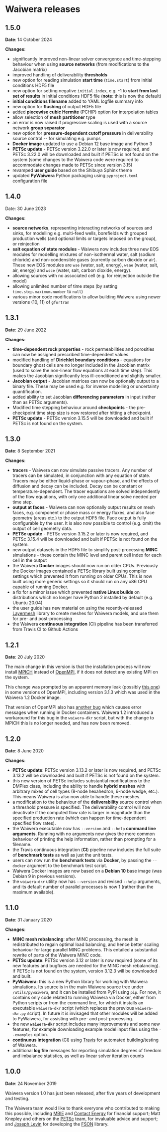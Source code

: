# Waiwera releases

## 1.5.0
**Date**: 14 October 2024

**Changes**:

- significantly improved non-linear solver convergence and
  time-stepping behaviour when using **source networks** (from
  modifications to the Jacobian matrix)
- improved handling of deliverability **thresholds**
- new option for reading simulation **start time** (`time.start`) from
  initial conditions HDF5 file
- new option for setting negative `initial.index`, e.g. -1 to **start
  from last set of results** in initial conditions HDF5 file
  (**note**: this is now the default)
- **initial conditions filename** added to YAML logfile summary info
- new option for **flushing** of output HDF5 file
- added **piecewise cubic Hermite** (PCHIP) option for interpolation
  tables
- allow selection of **mesh partitioner** type
- an error is now raised if progressive scaling is used with a source
  network **group separator**
- new option for **pressure-dependent cutoff pressure** in
  deliverability source control -- for simulating e.g. pumps
- **Docker image** updated to use a Debian 12 base image and Python 3
- **PETSc update** - PETSc version 3.22.0 or later is now required,
  and PETSc 3.22.0 will be downloaded and built if PETSc is not found
  on the system (some changes to the Waiwera code were required to
  accommodate changes made to PETSc since version 3.15)
- revamped **user guide** based on the Shibuya Sphinx theme
- updated **PyWaiwera** Python packaging using `pyproject.toml`
  configuration file

## 1.4.0

Date: 30 June 2023

**Changes**:

- **source networks**, representing interacting networks of sources
  and sinks, for modelling e.g. multi-feed wells, borefields with
  grouped production wells (and optional limits or targets imposed on
  the group), or reinjection
- **salt equation of state modules** - Waiwera now includes three new
  EOS modules for modelling mixtures of non-isothermal water, salt
  (sodium chloride) and non-condensible gases (currently carbon
  dioxide or air). These new EOS modules are `wse` (water, salt,
  energy), `wsae` (water, salt, air, energy) and `wsce` (water, salt,
  carbon dioxide, energy).
- allowing sources with no associated cell (e.g. for reinjection outside
  the model)
- allowing unlimited number of time steps (by setting
  `time.step.maximum.number` to `null`)
- various minor code modifications to allow building Waiwera using
  newer versions (10, 11) of `gfortran`

## 1.3.1

**Date**: 29 June 2022

**Changes**:

- **time-dependent rock properties** - rock permeabilities and
  porosities can now be assigned prescribed time-dependent values.
- modified handling of **Dirichlet boundary conditions** - equations
  for boundary ghost cells are no longer included in the Jacobian
  matrix (used to solve the non-linear flow equations at each time
  step). This makes the Jacobian significantly less ill-conditioned
  and slightly smaller.
- **Jacobian output** - Jacobian matrices can now be optionally output
  to a binary file. These may be used e.g. for inverse modelling or
  uncertainty quantification.
- added ability to set Jacobian **differencing parameters** in input
  (rather than as PETSc arguments).
- Modified time stepping behaviour around **checkpoints** - the
  pre-checkpoint time step size is now restored after hitting a
  checkpoint.
- **PETSc update** - PETSc version 3.15.5 will be downloaded and built
  if PETSc is not found on the system.

## 1.3.0

**Date**: 8 September 2021

**Changes**:

- **tracers** - Waiwera can now simulate passive tracers. Any number
  of tracers can be simulated, in conjunction with any equation of
  state. Tracers may be either liquid-phase or vapour-phase, and the
  effects of diffusion and decay can be included. Decay can be
  constant or temperature-dependent. The tracer equations are solved
  independently of the flow equations, with only one additional linear
  solve needed per time step.
- **output at faces** - Waiwera can now optionally output results on
  mesh faces, e.g. component or phase mass or energy fluxes, and also
  face geometry (areas etc.) to the output HDF5 file. Face output is
  fully configurable by the user. It is also now possible to control
  (e.g. omit) the output of cell geometry data.
- **PETSc update** - PETSc version 3.15.2 or later is now required,
  and PETSc 3.15.4 will be downloaded and built if PETSc is not found
  on the system.
- new output datasets in the HDF5 file to simplify post-processing
  **MINC** simulations - these contain the MINC level and parent cell
  index for each cell in the output
- the Waiwera **Docker** images should now run on older
  CPUs. Previously the Docker images contained a PETSc library built
  using compiler settings which prevented it from running on older
  CPUs. This is now built using more generic settings so it should run
  on any x86 CPU capable of running Docker.
- a fix for a minor issue which prevented **native Linux builds** on
  distributions which no longer have Python 2 installed by default
  (e.g. Ubuntu 20.04)
- the user guide has new material on using the recently-released
  [Layermesh](https://github.com/acroucher/layermesh) library to
  create meshes for Waiwera models, and use them for pre- and
  post-processing
- the Waiwera **continuous integration** (CI) pipeline has been
  transferred from Travis CI to Github Actions

## 1.2.1

**Date**: 20 July 2020

The main change in this version is that the installation process will
now install [MPICH](https://www.mpich.org/) instead of
[OpenMPI](https://www.open-mpi.org/), if it does not detect any
existing MPI on the system.

This change was prompted by an apparent memory leak (possibly [this
one](https://github.com/open-mpi/ompi/issues/4567)) in some versions
of OpenMPI, including version 3.1.3 which was used in the Waiwera 1.2
Docker image.

That version of OpenMPI also has [another
bug](https://github.com/open-mpi/ompi/issues/4948) which causes error
messages when running in Docker containers. Waiwera 1.2 introduced a
workaround for this bug in the `waiwera-dkr` script, but with the
change to MPICH this is no longer needed, and has now been removed.

## 1.2.0

**Date**: 8 June 2020

**Changes**:

- **PETSc update**: PETSc version 3.13.2 or later is now required, and
    PETSc 3.13.2 will be downloaded and built if PETSc is not found on
    the system.
- this new version of PETSc includes substantial modifications to the
    DMPlex class, including the ability to handle **hybrid meshes**
    with arbitrary mixes of cell types (8-node hexahedron, 6-node
    wedge, etc.). This means Waiwera is also now able to handle these
    meshes.
- a modification to the behaviour of the **deliverability** source
  control when a threshold pressure is specified. The deliverability
  control will now deactivate if the computed flow rate is larger in
  magnitude than the specified production rate (which can happen for
  time-dependent specified flow rates).
- the Waiwera executable now has `--version` and `--help` **command
  line arguments**. Running with no arguments now gives the more
  common behaviour of printing the help information, rather than
  prompting for a filename.
- the Travis continuous integration (**CI**) pipeline now includes the
  full suite of **benchmark tests** as well as just the unit tests.
- users can now run the **benchmark tests** via **Docker**, by passing
  the `--docker` argument to the benchmark test script.
- Waiwera Docker images are now based on a **Debian 10** base image
  (was Debian 9 in previous versions).
- the `waiwera-dkr` utility now has `--version` and revised `--help`
  arguments, and its default number of parallel processes is now 1
  (rather than the maximum available).

## 1.1.0

**Date**: 31 January 2020

**Changes**:

- **MINC mesh rebalancing**: after MINC processing, the mesh is
  redistributed to regain optimal load balancing, and hence better
  scaling behaviour for large parallel MINC problems. This entailed a
  substantial rewrite of parts of the Waiwera MINC code.
- **PETSc update**: PETSc version 3.12 or later is now required (some
  of its new features and bugfixes are needed for the MINC mesh
  rebalancing). If PETSc is not found on the system, version 3.12.3
  will be downloaded and built.
- **PyWaiwera**: this is a new Python library for working with Waiwera
  simulations. Its source is in the main Waiwera source tree under
  `/utils/pywaiwera`, and it can be installed from PyPI using
  `pip`. For now, it contains only code related to running Waiwera via
  Docker, either from Python scripts or from the command line, for
  which it installs an executable `waiwera-dkr` script (which replaces
  the previous `waiwera-dkr.py` script). In future it is invisaged
  that other modules will be added to PyWaiwera, for assisting with
  pre- and post-processing.
- the new **`waiwera-dkr`** script includes many improvements and some
  new features, for example downloading example model input files
  using the `--examples` option.
- **continuous integration** (CI) using [Travis](https://travis-ci.org/)
  for automated building/testing of Waiwera.
- additional **log file** messages for reporting simulation degrees of
  freedom and imbalance statistics, as well as linear solver iteration
  counts

## 1.0.0

**Date**: 24 November 2019

Waiwera version 1.0 has just been released, after five years of
development and testing.

The Waiwera team would like to thank everyone who contributed to
making this possible, including [MBIE](https://www.mbie.govt.nz/) and
[Contact Energy](https://contact.co.nz/) for financial support; Matt
Knepley and others on the [PETSc](https://www.mcs.anl.gov/petsc/)
team, for invaluable advice and support; and [Joseph
Levin](https://github.com/josephalevin) for developing the
[FSON](https://github.com/josephalevin/fson) library.
